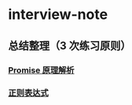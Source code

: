 # interview-note

## 总结整理（3 次练习原则）

### [Promise 原理解析](https://github.com/liushuxin/interview-note/blob/main/page/Javascript%E5%9F%BA%E7%A1%80/Promise.md)

### [正则表达式](./section/正则表达式/正则表达式.md)
